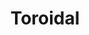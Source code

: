 ---
title: Toroidal
summary: >-
  The Toroidal module adds functionality for hosting or joining a webring to connect multiple sites
  together.
weight: 30
---
